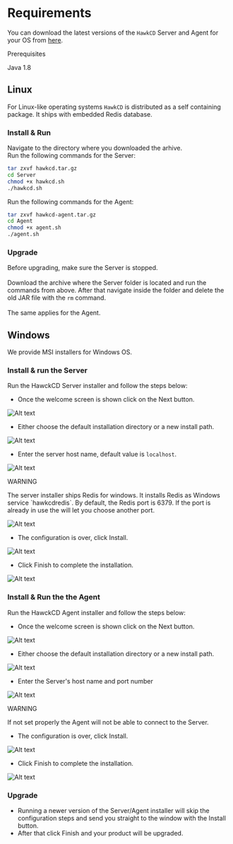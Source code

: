 Requirements
===============

You can download the latest versions of the `HawkCD` Server and Agent for your OS from [here](http://downloads.hawkcd.io/).

<div class="admonition note">
<p class="admonition-title">Prerequisites</p>
<p>
  Java 1.8
</p>
</div>

Linux
------

For Linux-like operating systems `HawkCD` is distributed as a self containing package. It ships with embedded Redis database.

### Install & Run

Navigate to the directory where you downloaded the arhive.</br>
Run the following commands for the Server:

```sh
tar zxvf hawkcd.tar.gz
cd Server
chmod +x hawkcd.sh
./hawkcd.sh
```

Run the following commands for the Agent:
```sh
tar zxvf hawkcd-agent.tar.gz
cd Agent
chmod +x agent.sh
./agent.sh
```

### Upgrade

Before upgrading, make sure the Server is stopped.</br>
</br>
Download the archive where the Server folder is located and run the commands from above. After that navigate inside the folder and delete the old JAR file with the `rm` command.</br>
</br>
The same applies for the Agent.

Windows
--------

We provide MSI installers for Windows OS.

### Install & run the Server

Run the HawckCD Server installer and follow the steps below:

* Once the welcome screen is shown click on the Next button.

![Alt text](/img/win/Server_1.png)

* Either choose the default installation directory or a new install path.

![Alt text](/img/win/Server_2.png)

* Enter the server host name, default value is `localhost`.

![Alt text](/img/win/Server_3.png)

<div class="admonition warning">
<p class="admonition-title">WARNING</p>
<p>
The server installer ships Redis for windows. It installs Redis as Windows service `hawkcdredis`.  By default, the Redis port is 6379. If the port is already in use the will let you choose another port.
</p>
</div>

![Alt text](/img/win/Server_6.png)

* The configuration is over, click Install.

![Alt text](/img/win/Server_4.png)

* Click Finish to complete the installation.

![Alt text](/img/win/Server_5.png)

### Install & Run the the Agent

Run the HawckCD Agent installer and follow the steps below:

* Once the welcome screen is shown click on the Next button.

![Alt text](/img/win/Agent_1.png)

* Either choose the default installation directory or a new install path.

![Alt text](/img/win/Agent_2.png)

* Enter the Server's host name and port number

![Alt text](/img/win/Agent_3.png)

<div class="admonition warning">
<p class="admonition-title">WARNING</p>
<p>
If not set properly the Agent will not be able to connect to the Server.
</p>
</div>

* The configuration is over, click Install.

![Alt text](/img/win/Agent_4.png)

* Click Finish to complete the installation.

![Alt text](/img/win/Server_5.png)

### Upgrade

* Running a newer version of the Server/Agent installer will skip the configuration steps and send you straight to the window with the Install button.
* After that click Finish and your product will be upgraded.
